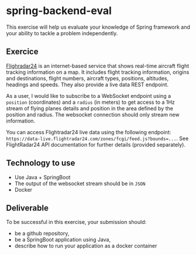 # spring-backend-eval

This exercise will help us evaluate your knowledge of Spring framework and your ability to tackle a problem independently.

## Exercice

[Flighradar24](https://www.flightradar24.com) is an internet-based service that shows real-time aircraft flight tracking information on a map. It includes flight tracking information, origins and destinations, flight numbers, aircraft types, positions, altitudes, headings and speeds. They also provide a live data REST endpoint.

As a user, I would like to subscribe to a WebSocket endpoint using a `position` (coordinates) and a `radius` (in meters) to get access to a 1Hz stream of flying planes details and position in the area defined by the position and radius. The websocket connection should only stream new information.

You can access Flightradar24 live data using the following endpoint: `https://data-live.flightradar24.com/zones/fcgi/feed.js?bounds=...`. See FlightRadar24 API documentation for further details (provided separately).

## Technology to use

- Use Java + SpringBoot
- The output of the websocket stream should be in `JSON`
- Docker

## Deliverable

To be successful in this exercise, your submission should:
- be a github repository,
- be a SpringBoot application using Java,
- describe how to run your application as a docker container
